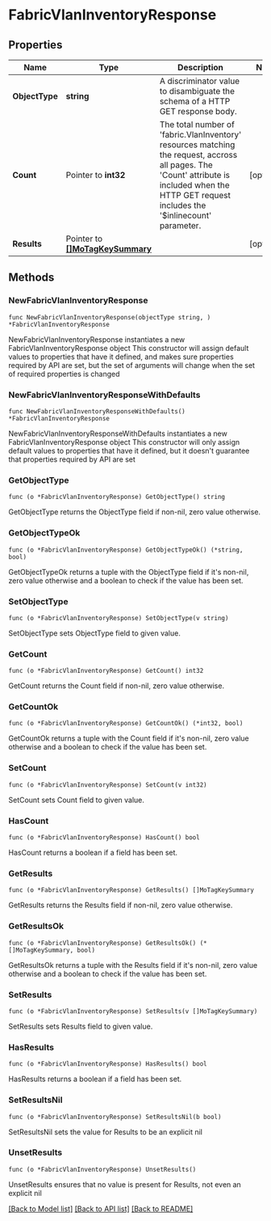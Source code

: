 # FabricVlanInventoryResponse

## Properties

Name | Type | Description | Notes
------------ | ------------- | ------------- | -------------
**ObjectType** | **string** | A discriminator value to disambiguate the schema of a HTTP GET response body. | 
**Count** | Pointer to **int32** | The total number of &#39;fabric.VlanInventory&#39; resources matching the request, accross all pages. The &#39;Count&#39; attribute is included when the HTTP GET request includes the &#39;$inlinecount&#39; parameter. | [optional] 
**Results** | Pointer to [**[]MoTagKeySummary**](MoTagKeySummary.md) |  | [optional] 

## Methods

### NewFabricVlanInventoryResponse

`func NewFabricVlanInventoryResponse(objectType string, ) *FabricVlanInventoryResponse`

NewFabricVlanInventoryResponse instantiates a new FabricVlanInventoryResponse object
This constructor will assign default values to properties that have it defined,
and makes sure properties required by API are set, but the set of arguments
will change when the set of required properties is changed

### NewFabricVlanInventoryResponseWithDefaults

`func NewFabricVlanInventoryResponseWithDefaults() *FabricVlanInventoryResponse`

NewFabricVlanInventoryResponseWithDefaults instantiates a new FabricVlanInventoryResponse object
This constructor will only assign default values to properties that have it defined,
but it doesn't guarantee that properties required by API are set

### GetObjectType

`func (o *FabricVlanInventoryResponse) GetObjectType() string`

GetObjectType returns the ObjectType field if non-nil, zero value otherwise.

### GetObjectTypeOk

`func (o *FabricVlanInventoryResponse) GetObjectTypeOk() (*string, bool)`

GetObjectTypeOk returns a tuple with the ObjectType field if it's non-nil, zero value otherwise
and a boolean to check if the value has been set.

### SetObjectType

`func (o *FabricVlanInventoryResponse) SetObjectType(v string)`

SetObjectType sets ObjectType field to given value.


### GetCount

`func (o *FabricVlanInventoryResponse) GetCount() int32`

GetCount returns the Count field if non-nil, zero value otherwise.

### GetCountOk

`func (o *FabricVlanInventoryResponse) GetCountOk() (*int32, bool)`

GetCountOk returns a tuple with the Count field if it's non-nil, zero value otherwise
and a boolean to check if the value has been set.

### SetCount

`func (o *FabricVlanInventoryResponse) SetCount(v int32)`

SetCount sets Count field to given value.

### HasCount

`func (o *FabricVlanInventoryResponse) HasCount() bool`

HasCount returns a boolean if a field has been set.

### GetResults

`func (o *FabricVlanInventoryResponse) GetResults() []MoTagKeySummary`

GetResults returns the Results field if non-nil, zero value otherwise.

### GetResultsOk

`func (o *FabricVlanInventoryResponse) GetResultsOk() (*[]MoTagKeySummary, bool)`

GetResultsOk returns a tuple with the Results field if it's non-nil, zero value otherwise
and a boolean to check if the value has been set.

### SetResults

`func (o *FabricVlanInventoryResponse) SetResults(v []MoTagKeySummary)`

SetResults sets Results field to given value.

### HasResults

`func (o *FabricVlanInventoryResponse) HasResults() bool`

HasResults returns a boolean if a field has been set.

### SetResultsNil

`func (o *FabricVlanInventoryResponse) SetResultsNil(b bool)`

 SetResultsNil sets the value for Results to be an explicit nil

### UnsetResults
`func (o *FabricVlanInventoryResponse) UnsetResults()`

UnsetResults ensures that no value is present for Results, not even an explicit nil

[[Back to Model list]](../README.md#documentation-for-models) [[Back to API list]](../README.md#documentation-for-api-endpoints) [[Back to README]](../README.md)


